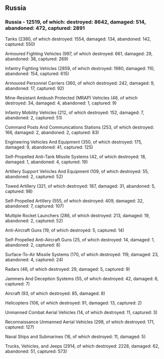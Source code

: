 
 
 ## Russia
 
 ### Russia - 12519, of which: destroyed: 8642, damaged: 514, abandoned: 472, captured: 2891

 

 

 Tanks (2380, of which destroyed: 1554, damaged: 134, abandoned: 142, captured: 550)

 Armoured Fighting Vehicles (997, of which destroyed: 661, damaged: 29, abandoned: 38, captured: 269)

 Infantry Fighting Vehicles (2859, of which destroyed: 1980, damaged: 110, abandoned: 154, captured: 615)

 Armoured Personnel Carriers (360, of which destroyed: 242, damaged: 9, abandoned: 17, captured: 92)

 Mine-Resistant Ambush Protected (MRAP) Vehicles (48, of which destroyed: 34, damaged: 4, abandoned: 1, captured: 9)

 Infantry Mobility Vehicles (212, of which destroyed: 152, damaged: 7, abandoned: 2, captured: 51)

 Command Posts And Communications Stations (253, of which destroyed: 166, damaged: 2, abandoned: 2, captured: 83)

 Engineering Vehicles And Equipment (350, of which destroyed: 175, damaged: 9, abandoned: 41, captured: 125)

 Self-Propelled Anti-Tank Missile Systems (42, of which destroyed: 18, damaged: 1, abandoned: 4, captured: 19)

 Artillery Support Vehicles And Equipment (109, of which destroyed: 55, abandoned: 2, captured: 52)

 Towed Artillery (321, of which destroyed: 187, damaged: 31, abandoned: 5, captured: 98)

 Self-Propelled Artillery (555, of which destroyed: 409, damaged: 32, abandoned: 7, captured: 107)

 Multiple Rocket Launchers (286, of which destroyed: 213, damaged: 19, abandoned: 2, captured: 52)

 Anti-Aircraft Guns (19, of which destroyed: 5, captured: 14)

 Self-Propelled Anti-Aircraft Guns (25, of which destroyed: 14, damaged: 1, abandoned: 2, captured: 8)

 Surface-To-Air Missile Systems (170, of which destroyed: 119, damaged: 23, abandoned: 4, captured: 24)

 Radars (46, of which destroyed: 29, damaged: 5, captured: 9)

 Jammers And Deception Systems (55, of which destroyed: 42, damaged: 6, captured: 7)

 Aircraft (93, of which destroyed: 85, damaged: 8)

 Helicopters (106, of which destroyed: 91, damaged: 13, captured: 2)

 Unmanned Combat Aerial Vehicles (14, of which destroyed: 11, captured: 3)

 Reconnaissance Unmanned Aerial Vehicles (298, of which destroyed: 171, captured: 127)

 Naval Ships and Submarines (16, of which destroyed: 11, damaged: 5)

 Trucks, Vehicles, and Jeeps (2914, of which destroyed: 2228, damaged: 62, abandoned: 51, captured: 573)

